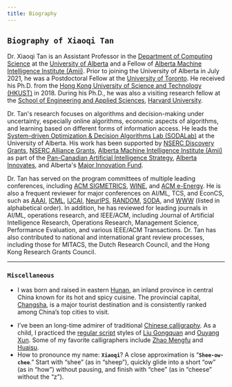 ```yaml
---
title: Biography
---
```


## `Biography of Xiaoqi Tan`

Dr. Xiaoqi Tan is an Assistant Professor in the [Department of Computing Science](https://www.ualberta.ca/computing-science/index.html) at the [University of Alberta](https://www.ualberta.ca/index.html) and a Fellow of [Alberta Machine Intelligence Institute (Amii)](https://www.amii.ca/). Prior to joining the University of Alberta in July 2021, he was a Postdoctoral Fellow at the [University of Toronto](https://www.utoronto.ca/). He received his Ph.D.  from the [Hong Kong University of Science and Technology (HKUST)](https://hkust.edu.hk/) in 2018. During his Ph.D.,  he was also a visiting research fellow at the [School of Engineering and Applied Sciences](https://www.seas.harvard.edu/), [Harvard University](https://harvard.edu). 

Dr. Tan's research focuses on algorithms and decision-making under uncertainty, especially online algorithms, economic aspects of algorithms, and learning based on different forms of information access. He leads the [System-driven Optimization & Decision Algorithms Lab (SODALab)](https://sodalab.ca/) at the University of Alberta. His work has been supported by [NSERC Discovery Grants](https://www.nserc-crsng.gc.ca/professors-professeurs/grants-subs/dgigp-psigp_eng.asp), [NSERC Alliance Grants](https://www.nserc-crsng.gc.ca/Innovate-Innover/Alliance-Alliance_eng.asp), [Alberta Machine Intelligence Institute (Amii)](https://www.amii.ca/) as part of the [Pan-Canadian Artificial Intelligence Strategy](https://ised-isde.canada.ca/site/ai-strategy/en), [Alberta Innovates](https://albertainnovates.ca/), and Alberta's [Major Innovation Fund](https://www.alberta.ca/major-innovation-fund). 

Dr. Tan has served on the program committees of multiple leading conferences, including [ACM SIGMETRICS](https://www.sigmetrics.org/), [WINE](https://wine2025.cs.rutgers.edu/), and [ACM e-Energy](https://energy.acm.org/eenergy-conference/). He is also a frequent reviewer for major conferences on  AI/ML, TCS, and EconCS, such as [AAAI](https://aaai.org/conference/aaai/), [ICML](https://icml.cc/),  [IJCAI](https://www.ijcai.org/), [NeurIPS](https://neurips.cc/), [RANDOM](https://randomconference.com/), [SODA](https://www.siam.org/conferences-events/siam-conferences/soda26/), and [WWW](https://www.sigweb.org/conferences/acm-sigweb-conferences/the-web-conference) (listed in alphabetical order).  In addition, he has reviewed for leading journals in AI/ML, operations research, and IEEE/ACM, including Journal of Artificial Intelligence Research, Operations Research, Management Science, Performance Evaluation, and various IEEE/ACM Transactions. Dr. Tan has also contributed to national and international grant review processes, including those for MITACS, the Dutch Research Council, and the Hong Kong Research Grants Council.

<!-- on the organizing committee of [ACM e-Energy](https://energy.acm.org/eenergy-conference/) as Finance Chair -->

---

### `Miscellaneous`

>
<!-- - My [Letter to Prospective Students](/letter2students/), which outlines my core values in research and mentoring. -->
- I was born and raised in eastern [Hunan](https://www.google.com/maps/place/Hunan,+China), an inland province in central China known for its hot and spicy cuisine. The provincial capital, [Changsha](https://en.wikipedia.org/wiki/Changsha), is a major tourist destination and is consistently ranked among China’s top cities to visit. 
<!-- - I completed my undergraduate studies at Xi’an Jiaotong University, spent several formative years in Hong Kong as a PhD student at HKUST, and later moved to Toronto before settling in Edmonton. -->
- I’ve been an long-time admirer of traditional [Chinese calligraphy](https://en.wikipedia.org/wiki/Chinese_calligraphy). As a child, I practiced the [regular script](https://en.wikipedia.org/wiki/Regular_script) styles of [Liu Gongquan](https://en.wikipedia.org/wiki/Liu_Gongquan) and [Ouyang Xun](https://en.wikipedia.org/wiki/Ouyang_Xun). Some of my favorite calligraphers include [Zhao Mengfu](https://en.wikipedia.org/wiki/Zhao_Mengfu) and [Huaisu](https://en.wikipedia.org/wiki/Huaisu).
- How to pronounce my name: **`Xiaoqi`**? A close approximation is “**`Shee-ow-chee`**.” Start with “shee” (as in “sheep”), quickly glide into a short “ow” (as in “how”) without pausing, and finish with “chee” (as in “cheese” without the “z”).